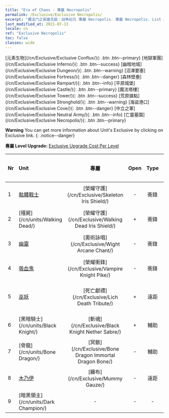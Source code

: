 ```yaml
---
title: "Era of Chaos - 專屬 Necropolis"
permalink: /Exclusive/Exclusive Necropolis/
excerpt: "魔法门之英雄无敌：战争纪元 專屬 Necropolis. 專屬 Necropolis. List of 專屬 Necropolis in Era of Chaos"
last_modified_at: 2021-07-13
locale: cn
ref: "Exclusive Necropolis"
toc: false
classes: wide
---
```

 [元素生物](/cn/Exclusive/Exclusive Conflux/){: .btn .btn--primary} [地獄軍團](/cn/Exclusive/Exclusive Inferno/){: .btn .btn--success} [幽暗地城](/cn/Exclusive/Exclusive Dungeon/){: .btn .btn--warning} [沼澤要塞](/cn/Exclusive/Exclusive Fortress/){: .btn .btn--danger} [森林壁壘](/cn/Exclusive/Exclusive Rampart/){: .btn .btn--info} [平原城堡](/cn/Exclusive/Exclusive Castle/){: .btn .btn--primary} [魔法塔樓](/cn/Exclusive/Exclusive Tower/){: .btn .btn--success} [荒原據點](/cn/Exclusive/Exclusive Stronghold/){: .btn .btn--warning} [海盜港口](/cn/Exclusive/Exclusive Cove/){: .btn .btn--danger} [中立之軍](/cn/Exclusive/Exclusive Neutral Army/){: .btn .btn--info} [亡靈墓園](/cn/Exclusive/Exclusive Necropolis/){: .btn .btn--primary} 

**Warning** You can get more information about Unit's Exclusive by clicking on Exclusive link. 
{: .notice--danger}

 **專屬 Level Upgrade:** [Exclusive Upgrade Cost Per Level](/Exclusive/ExclusiveUpgradeCostPerLevel/)

  | Nr |         Unit        | 專屬 | Open  |    Type   |  Item to Rank UP      |  塗裝   |
  |:---|:--------------------|:-------------:|:-----:|:---------:|:---------------------:|:-------:|
  | 1  | [骷髏戰士](/cn/units/Skeleton/) | [榮耀守護](/cn/Exclusive/Skeleton Iris Shield/) | - | 衝鋒 | [榮耀守護碎片](/cn/Items/con_913/) | - |
  | 2  | [殭屍](/cn/units/Walking Dead/) | [榮耀守護](/cn/Exclusive/Walking Dead Iris Shield/) | + | 衝鋒 | [榮耀守護碎片](/cn/Items/con_913/) | - |
  | 3  | [幽靈](/cn/units/Wight/) | [奧術詠唱](/cn/Exclusive/Wight Arcane Chant/) | - | 衝鋒 | [奧術詠唱碎片](/cn/Items/con_915/) | - |
  | 4  | [吸血鬼](/cn/units/Vampire/) | [榮耀衝鋒](/cn/Exclusive/Vampire Knight Pike/) | - | 衝鋒 | [榮耀衝鋒碎片](/cn/Items/con_916/) | - |
  | 5  | [巫妖](/cn/units/Lich/) | [死亡獻禮](/cn/Exclusive/Lich Death Tribute/) | + | 遠距 | [死亡獻禮碎片](/cn/Items/con_978/) | [死亡獻禮特效塗裝](/cn/Items/con_646/) |
  | 6  | [黑暗騎士](/cn/units/Black Knight/) | [斬魂](/cn/Exclusive/Black Knight Nether Sabre/) | + | 輔助 | [斬魂碎片](/cn/Items/con_979/) | [斬魂特效塗裝](/cn/Items/con_647/) |
  | 7  | [骨龍](/cn/units/Bone Dragon/) | [冥骸](/cn/Exclusive/Bone Dragon Immortal Dragon Bone/) | - | 輔助 | [冥骸碎片](/cn/Items/con_980/) | [冥骸特效塗裝](/cn/Items/con_648/) |
  | 8  | [木乃伊](/cn/units/Mummy/) | [纏布](/cn/Exclusive/Mummy Gauze/) | - | 遠距 | [纏布碎片](/cn/Items/con_981/) | [纏布特效塗裝](/cn/Items/con_649/) |
  | 9  | [暗黑領主](/cn/units/Dark Champion/) | - | - | - | none | none |
